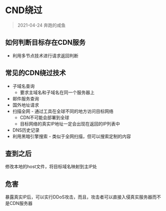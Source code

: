 # CND绕过

> 2021-04-24 奔跑的咸鱼

## 如何判断目标存在CDN服务

- 利用多节点技术进行请求返回判断

## 常见的CDN绕过技术

- 子域名查询
  - 要求主域名和子域名在同一个服务器上
- 邮件服务查询
- 国外地址请求
- 扫描全网 - 通过工具在全球不同的地方访问目标网络
  - CDN不可能会部署到全球
  - 目标网络的真实IP地址一定会出现在返回的IP列表中
- DNS历史记录
- 利用黑暗引擎搜索 - 类似于全网扫描，但可以搜索定制的内容

## 查到之后

修改本地的host文件，将目标域名映射到主IP处

## 危害

暴露真实IP后，可以实行DDoS攻击，而且，攻击者可以直接入侵真实服务器而不是CDN服务器